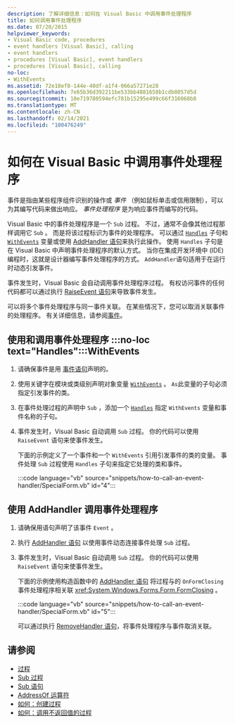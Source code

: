 ```yaml
---
description: 了解详细信息：如何在 Visual Basic 中调用事件处理程序
title: 如何调用事件处理程序
ms.date: 07/20/2015
helpviewer_keywords:
- Visual Basic code, procedures
- event handlers [Visual Basic], calling
- event handlers
- procedures [Visual Basic], event handlers
- procedures [Visual Basic], calling
no-loc:
- WithEvents
ms.assetid: 72e18ef8-144e-40df-a1f4-066a57271e28
ms.openlocfilehash: 7e65b36d392211be533bb4881658b1cdb8057d5d
ms.sourcegitcommit: 10e719780594efc781b15295e499c66f316068b8
ms.translationtype: MT
ms.contentlocale: zh-CN
ms.lasthandoff: 02/14/2021
ms.locfileid: "100476249"
---
```

# <a name="how-to-call-an-event-handler-in-visual-basic"></a>如何在 Visual Basic 中调用事件处理程序

事件是指由某些程序组件识别的操作或 *事件* （例如鼠标单击或信用限制），可以为其编写代码来做出响应。 *事件处理程序* 是为响应事件而编写的代码。

Visual Basic 中的事件处理程序是一个 `Sub` 过程。 不过，通常不会像其他过程那样调用它 `Sub` 。 而是将该过程标识为事件的处理程序。 可以通过 [`Handles`](../../../language-reference/statements/handles-clause.md) 子句和 [`WithEvents`](../../../language-reference/modifiers/withevents.md) 变量或使用 [AddHandler 语句](../../../language-reference/statements/addhandler-statement.md)来执行此操作。 使用 `Handles` 子句是在 Visual Basic 中声明事件处理程序的默认方式。 当你在集成开发环境中 (IDE) 编程时，这就是设计器编写事件处理程序的方式。 `AddHandler`语句适用于在运行时动态引发事件。

事件发生时，Visual Basic 会自动调用事件处理程序过程。 有权访问事件的任何代码都可以通过执行 [RaiseEvent 语句](../../../language-reference/statements/raiseevent-statement.md)来导致事件发生。

可以将多个事件处理程序与同一事件关联。 在某些情况下，您可以取消关联事件的处理程序。 有关详细信息，请参阅[事件](../events/index.md)。

## <a name="call-an-event-handler-using-no-loc-texthandles-and-withevents"></a>使用和调用事件处理程序 :::no-loc text="Handles":::WithEvents

1. 请确保事件是用 [事件语句](../../../language-reference/statements/event-statement.md)声明的。

2. 使用关键字在模块或类级别声明对象变量 [`WithEvents`](../../../language-reference/modifiers/withevents.md) 。 `As`此变量的子句必须指定引发事件的类。

3. 在事件处理过程的声明中 `Sub` ，添加一个 [`Handles`](../../../language-reference/statements/handles-clause.md) 指定 `WithEvents` 变量和事件名称的子句。

4. 事件发生时，Visual Basic 自动调用 `Sub` 过程。 你的代码可以使用 `RaiseEvent` 语句来使事件发生。

    下面的示例定义了一个事件和一个 `WithEvents` 引用引发事件的类的变量。 事件处理 `Sub` 过程使用 `Handles` 子句来指定它处理的类和事件。

    :::code language="vb" source="snippets/how-to-call-an-event-handler/SpecialForm.vb" id="4":::

## <a name="call-an-event-handler-using-addhandler"></a>使用 AddHandler 调用事件处理程序

1. 请确保用语句声明了该事件 `Event` 。

2. 执行 [AddHandler 语句](../../../language-reference/statements/addhandler-statement.md) 以使用事件动态连接事件处理 `Sub` 过程。

3. 事件发生时，Visual Basic 自动调用 `Sub` 过程。 你的代码可以使用 `RaiseEvent` 语句来使事件发生。

    下面的示例使用构造函数中的 [AddHandler 语句](../../../language-reference/statements/addhandler-statement.md) 将过程与的 `OnFormClosing` 事件处理程序相关联 <xref:System.Windows.Forms.Form.FormClosing> 。

    :::code language="vb" source="snippets/how-to-call-an-event-handler/SpecialForm.vb" id="5":::

    可以通过执行 [RemoveHandler 语句](../../../language-reference/statements/removehandler-statement.md)，将事件处理程序与事件取消关联。

## <a name="see-also"></a>请参阅

- [过程](index.md)
- [Sub 过程](sub-procedures.md)
- [Sub 语句](../../../language-reference/statements/sub-statement.md)
- [AddressOf 运算符](../../../language-reference/operators/addressof-operator.md)
- [如何：创建过程](how-to-create-a-procedure.md)
- [如何：调用不返回值的过程](how-to-call-a-procedure-that-does-not-return-a-value.md)
